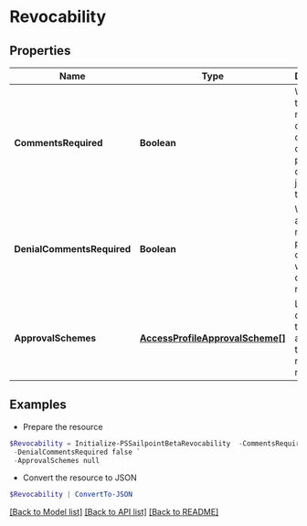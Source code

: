 # Revocability
## Properties

Name | Type | Description | Notes
------------ | ------------- | ------------- | -------------
**CommentsRequired** | **Boolean** | Whether the requester of the containing object must provide comments justifying the request | [optional] [default to $false]
**DenialCommentsRequired** | **Boolean** | Whether an approver must provide comments when denying the request | [optional] [default to $false]
**ApprovalSchemes** | [**AccessProfileApprovalScheme[]**](AccessProfileApprovalScheme.md) | List describing the steps in approving the revocation request | [optional] 

## Examples

- Prepare the resource
```powershell
$Revocability = Initialize-PSSailpointBetaRevocability  -CommentsRequired false `
 -DenialCommentsRequired false `
 -ApprovalSchemes null
```

- Convert the resource to JSON
```powershell
$Revocability | ConvertTo-JSON
```

[[Back to Model list]](../README.md#documentation-for-models) [[Back to API list]](../README.md#documentation-for-api-endpoints) [[Back to README]](../README.md)

